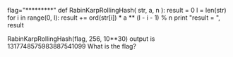 flag="*********"
def RabinKarpRollingHash( str, a, n ):
        result = 0
        l = len(str)
        for i in range(0, l):
                result += ord(str[i]) * a ** (l - i - 1) % n
        print "result = ", result


RabinKarpRollingHash(flag, 256, 10**30)
output is 
1317748575983887541099 
What is the flag?
